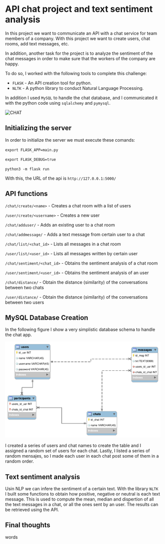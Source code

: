 # API chat project and text sentiment analysis
 
In this project we want to communicate an API with a chat service for team members of a company. With this project we want to create users, chat rooms, add text messages, etc.
 
In addition, another task for the project is to analyze the sentiment of the chat messages in order to make sure that the workers of the company are happy.
 
To do so, I worked with the following tools to complete this challenge:
- `FLASK` - An API creation tool for python.
- `NLTK` - A python library to conduct Natural Language Processing.
 
In addition I used `MySQL` to handle the chat database, and I communicated it with the python code using `sqlalchemy` and `pymysql`.

![CHAT](https://m.coruscatesolution.com/wp-content/themes/Coruscate/img/Services/chatting-application/chatting-application.svg)

## Initializing the server

In order to initialize the server we must execute these comands:

`export FLASK_APP=main.py`

`export FLASK_DEBUG=true`

`python3 -m flask run`

With this, the URL of the api is `http://127.0.0.1:5000/`
 
## API functions
 

`/chat/create/<name>` - Creates a chat room with a list of users

`/user/create/<username>` - Creates a new user

`/chat/adduser/` - Adds an existing user to a chat room

`/chat/addmessage/` - Adds a text message from certain user to a chat

`/chat/list/<chat_id>` - Lists all messages in a chat room

`/user/list/<user_id>` - Lists all messages written by certain user

`/chat/sentiment/<chat_id>` - Obtains the sentiment analysis of a chat room

`/user/sentiment/<user_id>` - Obtains the sentiment analysis of an user

`/chat/distance/` - Obtain the distance (similarity) of the conversations between two chats

`/user/distance/` - Obtain the distance (similarity) of the conversations between two users

 
## MySQL Database Creation
 
In the following figure I show a very simplistic database schema to handle the chat app.
 
![CHAT SHEMA](images/sql_schema.png)
 
I created a series of users and chat names to create the table and I assigned a random set of users for each chat. Lastly, I listed a series of random mensajes, so I made each user in each chat post some of them in a random order.
 
## Text sentiment analysis
 
Usin NLP we can infere the sentiment of a certain text. With the library `NLTK` I built some functions to obtain how positive, negative or neutral is each text message. This is used to compute the mean, median and dispertion of all the text messages in a chat, or all the ones sent by an user. The results can be retrieved using the API.
 
## Final thoughts
 
words
